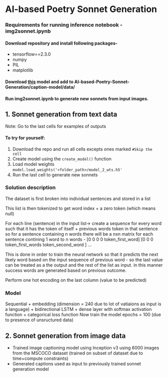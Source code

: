 # AI-based Poetry Sonnet Generation

### Requirements for running inference notebook - img2sonnet.ipynb
#### Download repository and install following packages-
- tensorflow==2.3.0
- numpy
- PIL
- matplotlib

#### Download [this](https://drive.google.com/file/d/1Qj4XVZ6NS3_Bx9gAudmjqDdu1vJcMCU2/view?usp=sharing) model and add to AI-based-Poetry-Sonnet-Generation/caption-model/data/
#### Run img2sonnet.ipynb to generate new sonnets from input images.

## 1. Sonnet generation from text data

Note: Go to the last cells for examples of outputs

#### To try for yourself:
1. Download the repo and run all cells excepts ones marked ``` #Skip the cell ```
2. Create model using the ```create_model()``` function 
3. Load model weights ```model.load_weights('<folder_path>/model_2_wts.h5'```
4. Run the last cell to generate new sonnets


### Solution description
The dataset is first broken into individual sentences and stored in a list

This list is then tokenized to get word index + a zero token (which means null)

For each line (sentence) in the input list-> create a sequence for every word such that it has the token of itself + previous words token in that sentence 
so for a sentence containing n words there will be a nxn matrix for each sentence contining 1 word to n words - 
[0 0 0          0        token_first_word]
[0 0 0 token_first_words token_second_word ] ...

This is done in order to train the neural network so that it predicts the next likely word based on the input sequence of previous word - 
so the last value can be  treated as a the output and the rest of the list as input. in this manner success words are generated based on previous outcome.

Perform one hot encoding on the last column (value to be predicted)

### Model 
Sequential + embedding (dimension = 240 due to lot of vatiaions as input is a language) + bidirectional LSTM + dense layer with softmax activation function + categorical loss function 
Now train the model epochs = 100 (due to presence of unsructured data)

## 2. Sonnet generation from image data

- Trained image captioning model using Inception v3 using 6000 images from the MSCOCO dataset (trained on subset of dataset due to time+compute constraints)
- Generated captions used as input to previously trained sonnet generation model

